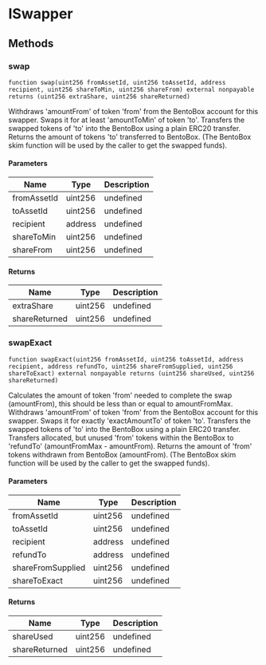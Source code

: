 # ISwapper









## Methods

### swap

```solidity
function swap(uint256 fromAssetId, uint256 toAssetId, address recipient, uint256 shareToMin, uint256 shareFrom) external nonpayable returns (uint256 extraShare, uint256 shareReturned)
```

Withdraws &#39;amountFrom&#39; of token &#39;from&#39; from the BentoBox account for this swapper. Swaps it for at least &#39;amountToMin&#39; of token &#39;to&#39;. Transfers the swapped tokens of &#39;to&#39; into the BentoBox using a plain ERC20 transfer. Returns the amount of tokens &#39;to&#39; transferred to BentoBox. (The BentoBox skim function will be used by the caller to get the swapped funds).



#### Parameters

| Name | Type | Description |
|---|---|---|
| fromAssetId | uint256 | undefined |
| toAssetId | uint256 | undefined |
| recipient | address | undefined |
| shareToMin | uint256 | undefined |
| shareFrom | uint256 | undefined |

#### Returns

| Name | Type | Description |
|---|---|---|
| extraShare | uint256 | undefined |
| shareReturned | uint256 | undefined |

### swapExact

```solidity
function swapExact(uint256 fromAssetId, uint256 toAssetId, address recipient, address refundTo, uint256 shareFromSupplied, uint256 shareToExact) external nonpayable returns (uint256 shareUsed, uint256 shareReturned)
```

Calculates the amount of token &#39;from&#39; needed to complete the swap (amountFrom), this should be less than or equal to amountFromMax. Withdraws &#39;amountFrom&#39; of token &#39;from&#39; from the BentoBox account for this swapper. Swaps it for exactly &#39;exactAmountTo&#39; of token &#39;to&#39;. Transfers the swapped tokens of &#39;to&#39; into the BentoBox using a plain ERC20 transfer. Transfers allocated, but unused &#39;from&#39; tokens within the BentoBox to &#39;refundTo&#39; (amountFromMax - amountFrom). Returns the amount of &#39;from&#39; tokens withdrawn from BentoBox (amountFrom). (The BentoBox skim function will be used by the caller to get the swapped funds).



#### Parameters

| Name | Type | Description |
|---|---|---|
| fromAssetId | uint256 | undefined |
| toAssetId | uint256 | undefined |
| recipient | address | undefined |
| refundTo | address | undefined |
| shareFromSupplied | uint256 | undefined |
| shareToExact | uint256 | undefined |

#### Returns

| Name | Type | Description |
|---|---|---|
| shareUsed | uint256 | undefined |
| shareReturned | uint256 | undefined |




